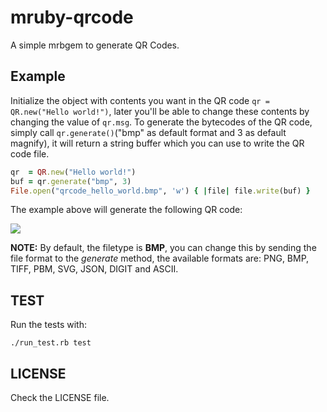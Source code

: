 # mruby-qrcode

A simple mrbgem to generate QR Codes.

## Example

Initialize the object with contents you want in the QR code `qr = QR.new("Hello world!")`,
later you'll be able to change these contents by changing the value of `qr.msg`.
To generate the bytecodes of the QR code, simply call `qr.generate()`("bmp" as default format and 3 as default magnify), it will return
a string buffer which you can use to write the QR code file.

```ruby
qr  = QR.new("Hello world!")
buf = qr.generate("bmp", 3)
File.open("qrcode_hello_world.bmp", 'w') { |file| file.write(buf) }
```

The example above will generate the following QR code:

![](https://i.imgur.com/5XBmmCT.png)

**NOTE:** By default, the filetype is **BMP**, you can change this by
sending the file format to the _generate_ method, the available
formats are: PNG, BMP, TIFF, PBM, SVG, JSON, DIGIT and ASCII.

## TEST

Run the tests with:

    ./run_test.rb test

## LICENSE

Check the LICENSE file.
